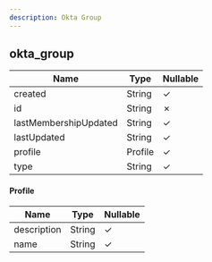 ```yaml
---
description: Okta Group
---
```

okta_group
----------

| **Name**              | **Type** | **Nullable** |
| --------------------- | -------- | ------------ |
| created               | String   | &check;      |
| id                    | String   | &cross;      |
| lastMembershipUpdated | String   | &check;      |
| lastUpdated           | String   | &check;      |
| profile               | Profile  | &check;      |
| type                  | String   | &check;      |

#### Profile
| **Name**    | **Type** | **Nullable** |
| ----------- | -------- | ------------ |
| description | String   | &check;      |
| name        | String   | &check;      |
